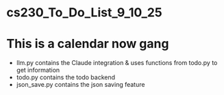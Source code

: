 # cs230_To_Do_List_9_10_25
# This is a calendar now gang

- llm.py contains the Claude integration & uses functions from todo.py to get information
- todo.py contains the todo backend
- json_save.py contains the json saving feature